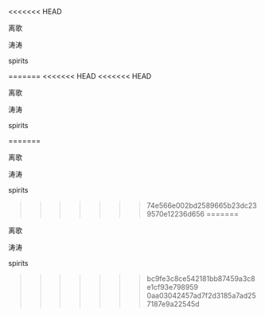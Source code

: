 <<<<<<< HEAD




离歌

涛涛


spirits










=======
<<<<<<< HEAD
<<<<<<< HEAD




离歌

涛涛


spirits










=======




离歌

涛涛


spirits










>>>>>>> 74e566e002bd2589665b23dc239570e12236d656
=======




离歌

涛涛


spirits










>>>>>>> bc9fe3c8ce542181bb87459a3c8e1cf93e798959
>>>>>>> 0aa03042457ad7f2d3185a7ad257187e9a22545d

